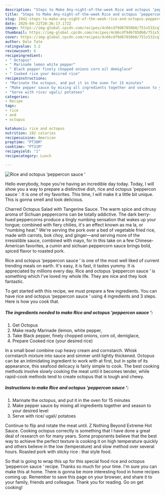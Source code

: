 ```yaml
---
description: "Steps to Make Any-night-of-the-week Rice and octopus ‘peppercon sauce ‘"
title: "Steps to Make Any-night-of-the-week Rice and octopus ‘peppercon sauce ‘"
slug: 1942-steps-to-make-any-night-of-the-week-rice-and-octopus-peppercon-sauce
date: 2020-04-22T20:36:17.172Z
image: https://img-global.cpcdn.com/recipes/4c66cdf9d67850b0/751x532cq70/rice-and-octopus-peppercon-sauce-recipe-main-photo.jpg
thumbnail: https://img-global.cpcdn.com/recipes/4c66cdf9d67850b0/751x532cq70/rice-and-octopus-peppercon-sauce-recipe-main-photo.jpg
cover: https://img-global.cpcdn.com/recipes/4c66cdf9d67850b0/751x532cq70/rice-and-octopus-peppercon-sauce-recipe-main-photo.jpg
author: Dale Tate
ratingvalue: 3.2
reviewcount: 6
recipeingredient:
- " Octopus"
- " Marinade lemon white pepper"
- " Black pepper finely chopped onions corn oil demiglace"
- " Cooked rice your desired rice"
recipeinstructions:
- "Marinate the octopus, and put it in the oven for 15 minutes"
- "Make pepper sauce by mixing all ingredients together and season to your desired level"
- "Serve with rice/ ugali/ potatoes"
categories:
- Recipe
tags:
- rice
- and
- octopus

katakunci: rice and octopus 
nutrition: 182 calories
recipecuisine: American
preptime: "PT38M"
cooktime: "PT31M"
recipeyield: "1"
recipecategory: Lunch

---
```



![Rice and octopus ‘peppercon sauce ‘](https://img-global.cpcdn.com/recipes/4c66cdf9d67850b0/751x532cq70/rice-and-octopus-peppercon-sauce-recipe-main-photo.jpg)

Hello everybody, hope you're having an incredible day today. Today, I will show you a way to prepare a distinctive dish, rice and octopus ‘peppercon sauce ‘. It is one of my favorites. This time, I will make it a little bit unique. This is gonna smell and look delicious.

Charred Octopus Salad with Tangerine Sauce. The warm spice and citrusy aroma of Sichuan peppercorns can be totally addictive. The dark berry-hued peppercorns produce a tingly numbing sensation that wakes up your tongue; combined with fiery chilies, it&#39;s an effect known as ma la, or &#34;numbing heat.&#34; We&#39;re serving the pork over a bed of vegetable fried rice, made with carrots, bok choy, and ginger—and serving more of the irresistible sauce, combined with mayo, for In this take on a few Chinese-American favorites, a cumin and sichuan peppercorn sauce brings bold, spiced flavor to roasted pork.

Rice and octopus ‘peppercon sauce ‘ is one of the most well liked of current trending meals on earth. It's easy, it is fast, it tastes yummy. It is appreciated by millions every day. Rice and octopus ‘peppercon sauce ‘ is something which I've loved my whole life. They are nice and they look fantastic.


To get started with this recipe, we must prepare a few ingredients. You can have rice and octopus ‘peppercon sauce ‘ using 4 ingredients and 3 steps. Here is how you cook that.

<!--inarticleads1-->

##### The ingredients needed to make Rice and octopus ‘peppercon sauce ‘:

1. Get  Octopus
1. Make ready  Marinade (lemon, white pepper,
1. Take  Black pepper, finely chopped onions, corn oil, demiglace,
1. Prepare  Cooked rice (your desired rice)


In a small bowl combine cup heavy cream and cornstarch. Whisk cornstarch mixture into sauce and simmer until lightly thickened. Octopus can be an intimidating ingredient to work with at first, but in spite of its appearance, this seafood delicacy is fairly simple to cook. The best cooking methods involve slowly cooking the meat until it becomes tender, while rapid-cook methods tend to create octopus that is tough and chewy. 

<!--inarticleads2-->

##### Instructions to make Rice and octopus ‘peppercon sauce ‘:

1. Marinate the octopus, and put it in the oven for 15 minutes
1. Make pepper sauce by mixing all ingredients together and season to your desired level
1. Serve with rice/ ugali/ potatoes


Continue to flip and rotate the meat until. Z Nothing Beyond Extreme Hot Sauce. Cooking octopus correctly is something that I have done a great deal of research on for many years. Some proponents believe that the best way to achieve the perfect texture is cooking it on high temperature quickly and others believe in the low (temperature) and slow method over several hours. Roasted pork with sticky rice : thai style food. 

So that is going to wrap this up for this special food rice and octopus ‘peppercon sauce ‘ recipe. Thanks so much for your time. I'm sure you can make this at home. There is gonna be more interesting food in home recipes coming up. Remember to save this page on your browser, and share it to your family, friends and colleague. Thank you for reading. Go on get cooking!
